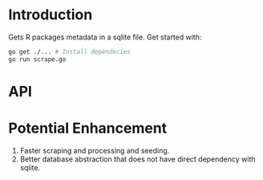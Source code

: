 # Introduction

Gets R packages metadata in a sqlite file. Get started with:

```sh
go get ./... # Install dependecies
go run scrape.go
```

# API


# Potential Enhancement

1. Faster scraping and processing and seeding.
1. Better database abstraction that does not have direct dependency with sqlite.

